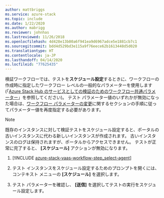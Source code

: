 ```yaml
---
author: mattbriggs
ms.service: azure-stack
ms.topic: include
ms.date: 1/22/2020
ms.author: mabrigg
ms.reviewer: johnhas
ms.lastreviewed: 11/26/2018
ms.openlocfilehash: 4d428e13b00a6f941ea9d6967adce5e1881cb7c1
ms.sourcegitcommit: bdd4d529bd3e115a9f76eece62b1613448d5d020
ms.translationtype: HT
ms.contentlocale: ja-JP
ms.lasthandoff: 04/14/2020
ms.locfileid: "77625435"
---
```

検証ワークフローでは、テストを**スケジュール設定**するときに、ワークフローの作成時に指定したワークフロー レベルの一般的なパラメーターを使用します (「[Azure Stack Hub のサービスとしての検証のためのワークフロー共通パラメーター](../azure-stack-vaas-parameters.md)」を参照してください)。 テスト パラメーター値のいずれかが無効になった場合は、[ワークフロー パラメーターの変更](../azure-stack-vaas-monitor-test.md#change-workflow-parameters)に関するセクションの手順に従ってパラメーター値を再度指定する必要があります。

> [!NOTE]
> 既存のインスタンスに対して検証テストをスケジュール設定すると、ポータルの古いインスタンスに代わる新しいインスタンスが作成されます。 古いインスタンスのログは保持されますが、ポータルからアクセスできません。 テストが正常に完了すると、 **[スケジュール]** アクションが無効になります。

1. [!INCLUDE [azure-stack-vaas-workflow-step_select-agent](azure-stack-vaas-workflow-step_select-agent.md)]

1. テスト インスタンスをスケジュール設定するためのプロンプトを開くには、コンテキスト メニューの **[スケジュール]** を選択します。

1. テスト パラメーターを確認し、 **[送信]** を選択してテストの実行をスケジュール設定します。